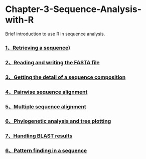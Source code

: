 # Chapter-3-Sequence-Analysis-with-R
Brief introduction to use R in sequence analysis.
### [1、Retrieving a sequence)](https://github.com/Chengshu21/Chapter-3-Sequence-Analysis-with-R/blob/master/md/1%E3%80%81Retrieving%20a%20sequence.md)
### [2、Reading and writing the FASTA file](https://github.com/Chengshu21/Chapter-3-Sequence-Analysis-with-R/blob/master/md/2%E3%80%81Reading%20and%20writing%20the%20FASTA%20file.md)
### [3、Getting the detail of a sequence composition](https://github.com/Chengshu21/Chapter-3-Sequence-Analysis-with-R/blob/master/md/3%E3%80%81Getting%20the%20detail%20of%20a%20sequence%20composition.md)
### [4、Pairwise sequence alignment](https://github.com/Chengshu21/Chapter-3-Sequence-Analysis-with-R/blob/master/md/4%E3%80%81Pairwise%20sequence%20alignment.md)
### [5、Multiple sequence alignment](https://github.com/Chengshu21/Chapter-3-Sequence-Analysis-with-R/blob/master/md/5%E3%80%81Multiple%20sequence%20alignment.md)
### [6、Phylogenetic analysis and tree plotting](https://github.com/Chengshu21/Chapter-3-Sequence-Analysis-with-R/blob/master/md/6%E3%80%81Phylogenetic%20analysis%20and%20tree%20plotting.md)
### [7、Handling BLAST results](https://github.com/Chengshu21/Chapter-3-Sequence-Analysis-with-R/blob/master/md/7%E3%80%81Handling%20BLAST%20results.md)
### [6、Pattern finding in a sequence](https://github.com/Chengshu21/Chapter-3-Sequence-Analysis-with-R/blob/master/md/8%E3%80%81Pattern%20finding%20in%20a%20sequence.md)

